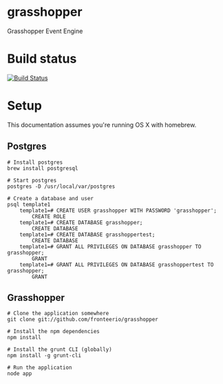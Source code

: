 grasshopper
===========

Grasshopper Event Engine

# Build status
[![Build Status](https://travis-ci.org/CUL-DigitalServices/grasshopper.svg?branch=master)](https://travis-ci.org/CUL-DigitalServices/grasshopper)

# Setup

This documentation assumes you're running OS X with homebrew.


##  Postgres
```
# Install postgres
brew install postgresql

# Start postgres
postgres -D /usr/local/var/postgres

# Create a database and user
psql template1
    template1=# CREATE USER grasshopper WITH PASSWORD 'grasshopper';
        CREATE ROLE
    template1=# CREATE DATABASE grasshopper;
        CREATE DATABASE
    template1=# CREATE DATABASE grasshoppertest;
        CREATE DATABASE
    template1=# GRANT ALL PRIVILEGES ON DATABASE grasshopper TO grasshopper;
        GRANT
    template1=# GRANT ALL PRIVILEGES ON DATABASE grasshoppertest TO grasshopper;
        GRANT
```


## Grasshopper
```
# Clone the application somewhere
git clone git://github.com/fronteerio/grasshopper

# Install the npm dependencies
npm install

# Install the grunt CLI (globally)
npm install -g grunt-cli

# Run the application
node app
```
